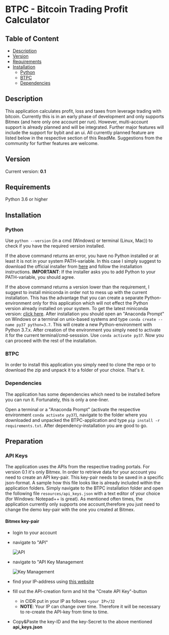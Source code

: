 # BTPC - Bitcoin Trading Profit Calculator
## Table of Content
* [Description](#description)
* [Version](#version)
* [Requirements](#requirements)
* [Installation](#installation)
    * [Python](#python)
    * [BTPC](#btpc)
    * [Dependencies](#dependencies)
    

## <a name="description"></a>Description
This application calculates profit, loss and taxes from leverage trading with bitcoin. Currently this is in an early phase of development and only supports Bitmex (and here only one account per run). However, multi-account support is already planned and will be integrated. Further major features will include the support for bybit and an ui. All currently planned feature are listed below in the respective section of this ReadMe. Suggestions from the community for further features are welcome.

## <a name="version"></a>Version
Current version: **0.1**

## <a name="requirements"></a>Requirements
Python 3.6 or higher

## <a name="installation"></a>Installation
### <a name="python"></a>Python
Use `python --version` (in a cmd (Windows) or terminal (Linux, Mac)) to check if you have the required version installed.

If the above command returns an error, you have no Python installed or at least it is not in your system PATH-variable. In this case I simply suggest to download the official installer from [here](https://www.python.org/downloads/) and follow the installation instructions. **IMPORTANT**: If the installer asks you to add Python to your PATH-variable, you should agree.

If the above command returns a version lower than the requirement, I suggest to install miniconda in order not to mess up with the current installation. This has the advantage that you can create a separate Python-environment only for this application which will not effect the Python version already installed on your system.
To get the latest miniconda version: [click here](https://docs.conda.io/en/latest/miniconda.html).
After installation you should open an "Anaconda Prompt" on Windows or a terminal on unix-based systems and type `conda create --name py37 python=3.7`. This will create a new Python-environment with Python 3.7.x. After creation of the environment you simply need to activate it for the current terminal/cmd-sesssion. Use `conda activate py37`. Now you can proceed with the rest of the installation.

### <a name="btpc"></a>BTPC
In order to install this application you simply need to clone the repo or to download the zip and unpack it to a folder of your choice. That's it.

### <a name="dependencies"></a>Dependencies
The application has some dependencies which need to be installed before you can run it. Fortunately, this is only a one-liner.

Open a terminal or a "Anaconda Prompt" (activate the respective environment `conda activate py37`), navigate to the folder where you downloaded and unpacked the BTPC-application and type `pip install -r requirements.txt`. After dependency-installation you are good to go.

## <a name="preparation"></a>Preparation
### <a name="api_keys"></a>API Keys
The application uses the APIs from the respective trading portals. For version 0.1 it's only Bitmex. In order to retrieve data for your account you need to create an API key-pair. This key-pair needs to be saved in a specific json-format. A sample how this file looks like is already included within the application folders. Simply navigate to the BTPC installation folder and open the following file `resources/api_keys.json` with a text editor of your choice (for Windows: Notepad++ is great). As mentioned often times, the application currently only supports one account,therefore you just need to change the demo key-pair with the one you created at Bitmex.

#### <a name="bitmex_key"></a>Bitmex key-pair
* login to your account
* navigate to "API"

    ![API](https://raw.githubusercontent.com/TobiWo/bitcoin-trading-profit-calculator/development/resources/api_generation/bitmex/api_2.PNG "Bitmex API")

* navigate to "API Key Management

    ![Key Management](https://raw.githubusercontent.com/TobiWo/bitcoin-trading-profit-calculator/development/resources/api_generation/bitmex/management_2.PNG "Bitmex API")

* find your IP-address using [this website](https://www.whatismyip.com/de/)
* fill out the API-creation form and hit the "Create API Key"-button
    * in CIDR put in your IP as follows `<your IP>/32`
    * **NOTE**: Your IP can change over time. Therefore it will be necessary to re-create the API-key from time to time.
* Copy&Paste the key-ID and the key-Secret to the above mentioned **api_keys.json**


